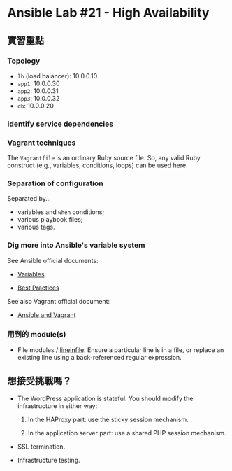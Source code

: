 Ansible Lab #21 - High Availability
===


## 實習重點

### Topology

- `lb` (load balancer): 10.0.0.10
- `app1`: 10.0.0.30
- `app2`: 10.0.0.31
- `app3`: 10.0.0.32
- `db`: 10.0.0.20


### Identify service dependencies

### Vagrant techniques

The `Vagrantfile` is an ordinary Ruby source file. So, any valid Ruby construct (e.g., variables, conditions, loops) can be used here.


### Separation of configuration

Separated by...

- variables and `when` conditions;
- various playbook files;
- various tags.


### Dig more into Ansible's variable system

See Ansible official documents:

- [Variables](http://docs.ansible.com/ansible/playbooks_variables.html)

- [Best Practices](http://docs.ansible.com/ansible/playbooks_best_practices.html#directory-layout)

See also Vagrant official document:

- [Ansible and Vagrant](https://docs.vagrantup.com/v2/provisioning/ansible_intro.html)


### 用到的 module(s)

- File modules / [lineinfile](http://docs.ansible.com/ansible/lineinfile_module.html): Ensure a particular line is in a file, or replace an existing line using a back-referenced regular expression.



## 想接受挑戰嗎？

- The WordPress application is stateful. You should modify the infrastructure in either way:

  1. In the HAProxy part: use the sticky session mechanism.

  2. In the application server part: use a shared PHP session mechanism.

- SSL termination.

- Infrastructure testing.
